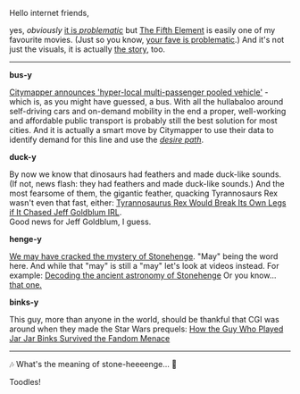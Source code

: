 Hello internet friends,

yes, *obviously* [it is *problematic*](https://www.youtube.com/watch?v=0thpEyEwi80) but [The Fifth Element](http://www.imdb.com/title/tt0119116/) is easily one of my favourite movies. (Just so you know, [your fave is problematic](http://knowyourmeme.com/memes/problematic-fave).) And it's not just the visuals, it is actually [the story](https://www.theatlantic.com/entertainment/archive/2017/07/how-the-fifth-element-subverted-sci-fi-movies/534108/), too.

---

**bus-y**

[Citymapper announces 'hyper-local multi-passenger pooled vehicle'](https://www.theguardian.com/technology/2017/jul/20/citymapper-bus-london-aldgate-east-highbury-and-islington-tfl) - which is, as you might have guessed, a bus. With all the hullabaloo around self-driving cars and on-demand mobility in the end a proper, well-working and affordable public transport is probably still the best solution for most cities. And it is actually a smart move by Citymapper to use their data to identify demand for this line and use the [*desire path*](https://en.wikipedia.org/wiki/Desire_path).

**duck-y**

By now we know that dinosaurs had feathers and made duck-like sounds. (If not, news flash: they had feathers and made duck-like sounds.) And the most fearsome of them, the gigantic feather, quacking Tyrannosaurs Rex wasn't even that fast, either: [Tyrannosaurus Rex Would Break Its Own Legs if It Chased Jeff Goldblum IRL](https://motherboard.vice.com/en_us/article/8xakjp/tyrannosaurus-rex-would-break-its-own-legs-if-it-chased-jeff-goldblum-irl).  
Good news for Jeff Goldblum, I guess.

**henge-y**

[We may have cracked the mystery of Stonehenge](http://www.bbc.com/travel/story/20170713-why-stonehenge-was-built). "May" being the word here. And while that "may" is still a "may" let's look at videos instead. For example: [Decoding the ancient astronomy of Stonehenge](https://www.youtube.com/watch?v=Fx-KrvuiafE) Or you know… [that one.](https://www.youtube.com/watch?v=mbyzgeee2mg)

**binks-y**

This guy, more than anyone in the world, should be thankful that CGI was around when they made the Star Wars prequels: [How the Guy Who Played Jar Jar Binks Survived the Fandom Menace](https://www.wired.com/2017/07/ahmed-best-jar-jar-binks-new-podcast/)  

---

🎶 What's the meaning of stone-heeeenge… 🎵

Toodles!